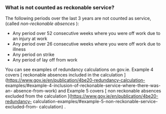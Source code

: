 ###  What is not counted as reckonable service?

The following periods over the last 3 years are not counted as service,
(called _non-reckonable absences_ ):

  * Any period over 52 consecutive weeks where you were off work due to an injury at work 
  * Any period over 26 consecutive weeks where you were off work due to illness 
  * Any period on strike 
  * Any period of lay off from work 

You can see examples of redundancy calculations on gov.ie. Example 4 covers [
reckonable absences included in the calculation
](https://www.gov.ie/en/publication/4be20-redundancy-calculation-
examples/#example-4-inclusion-of-reckonable-service-where-there-was-an-
absence-from-work) and Example 5 covers [ non reckonable absences excluded
from the calculation ](https://www.gov.ie/en/publication/4be20-redundancy-
calculation-examples/#example-5-non-reckonable-service-excluded-from-
calculation) .
